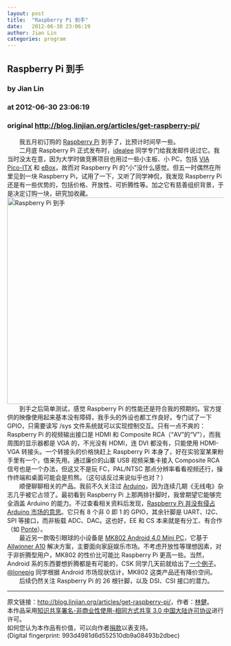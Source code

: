```yaml
---
layout: post
title:  "Raspberry Pi 到手"
date:   2012-06-30 23:06:19
author: Jian Lin
categories: program
---
```


## Raspberry Pi 到手
### by Jian Lin
### at 2012-06-30 23:06:19
### original <http://blog.linjian.org/articles/get-raspberry-pi/>

<p>　　我五月初订购的 <a href="http://www.raspberrypi.org/">Raspberry Pi</a> 到手了，比预计时间早一些。<br>
　　二月底 Raspberry Pi 正式发布时，<a href="http://blog.xiang.li/">idealee</a> 同学专门给我发邮件说过它。我当时没太在意，因为大学时做竞赛项目也用过一些小主板、小 PC，包括 <a href="http://www.via.com.tw/en/initiatives/spearhead/pico-itx/index.jsp">VIA Pico-ITX</a> 和 <a href="http://www.compactpc.com.tw/ebox-2300.htm">eBox</a>，故而对 Raspberry Pi 的“小”没什么感觉。但五一时偶然在所里见到一块 Raspberry Pi，试用了一下，又听了同学神侃，我发现 Raspberry Pi 还是有一些优势的，包括价格、开放性、可折腾性等。加之它有慈善组织背景，于是决定订购一块，研究加收藏。<br>
<a href="https://picasaweb.google.com/lh/photo/wJJxZ_dq3nR5Be2dQLWPXtMTjNZETYmyPJy0liipFm0?feat=embedwebsite"><img src="http://linjian.org/imgcache/getimg.php?u=%3DcGcq5SaQ1SeyJXZiB3chJ1LwQjNz9SUqN1XzQlNC9kaI9ycSNUQBFUQBFUQB9SSM92Z6tWWQhTLU9CMvhVRlREUHZVQ10yLt92YuQnblRnbvNmclNXdlx2Zv92ZuYDas9yL6MHc0RHa" height="480" width="640" title="" alt="Raspberry Pi 到手"></a><br>
　　到手之后简单测试，感觉 Raspberry Pi 的性能还是符合我的预期的。官方提供的映像使用起来基本没有障碍，我手头的外设也都工作良好。专门试了一下 GPIO，只需要读写 /sys 文件系统就可以实现控制交互。只有一点不爽的：Raspberry Pi 的视频输出接口是 HDMI 和 Composite RCA（“AV”的“V”），而我周围的显示器都是 VGA 的，不光没有 HDMI，连 DVI 都没有，只能使用 HDMI-VGA 转接头。一个转接头的价格快赶上 Raspberry Pi 本身了，好在实验室某果粉手里有一个，借来先用。通过廉价的山寨 USB 视频采集卡接入 Composite RCA 信号也是一个办法，但这又不是玩 FC，PAL/NTSC 那点分辨率看看视频还行，操作终端和桌面可能会是煎熬。（这句话反过来说似乎也对？）<br>
　　顺便聊聊相关的产品。我前不久关注过 <a href="http://www.arduino.cc/">Arduino</a>，因为连续几期《无线电》杂志几乎被它占领了。最初看到 Raspberry Pi 上那两排针脚时，我曾期望它能够完全涵盖 Arduino 的能力。不过查看相关资料后发现，<a href="http://www.raspberrypi.org/archives/1171">Raspberry Pi 并没有侵占 Arduino 市场的意思</a>。它只有 8 个非 0 即 1 的 GPIO，其余针脚是 UART、I2C、SPI 等接口，而非板载 ADC、DAC。这也好，EE 和 CS 本来就是有分工、有合作（如 <a href="http://omer.me/2012/05/introducing-ponte/">Ponte</a>）。<br>
　　最近另一款吸引眼球的小设备是 <a href="http://www.engadget.com/2012/06/07/mk802-android-4-0-mini-pc-hands-on-impressions/">MK802 Android 4.0 Mini PC</a>，它基于 <a href="http://rhombus-tech.net/allwinner_a10/">Allwinner A10</a> 解决方案，主要面向家庭娱乐市场。不考虑开放性等理想因素，对于非折腾型用户，MK802 的性价比可能比 Raspberry Pi 更高一些。当然，Android 系的东西要想折腾都是有可能的，CSK 同学几天前就给出了<a href="http://www.csksoft.net/blog/post/288.html">一个例子</a>。<a href="http://twitter.com/lonepig">@lonepig</a> 同学根据 Android 市场现状估计，MK802 这类产品还有降价空间。<br>
　　后续仍然关注 Raspberry Pi 的 26 根针脚，以及 DSI、CSI 接口的潜力。</p>
<hr>原文链接：<a href="http://blog.linjian.org/articles/get-raspberry-pi/">http://blog.linjian.org/articles/get-raspberry-pi/</a>，作者：<a href="http://linjian.org/">林健</a>。
<br>本作品采用<a rel="license" href="http://creativecommons.org/licenses/by-nc-sa/3.0/cn/">知识共享署名-非商业性使用-相同方式共享 3.0 中国大陆许可协议</a>进行许可。
<br>如何您认为本作品有价值，可以向作者<a href="http://linjian.org/donate/">捐款</a>以表支持。
<br>(Digital fingerprint:  993d4981d6d552510db9a08493b2dbec)